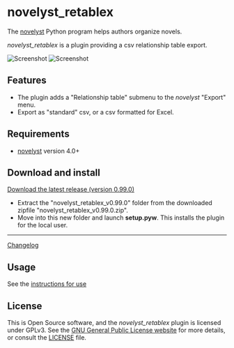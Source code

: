 # novelyst_retablex

The [novelyst](https://peter88213.github.io/novelyst/) Python program helps authors organize novels.  

*novelyst_retablex* is a plugin providing a csv relationship table export.


![Screenshot](Screenshots/screen01.png)
![Screenshot](Screenshots/screen02.png)

## Features

- The plugin adds a "Relationship table" submenu to the *novelyst* "Export" menu.
- Export as "standard" csv, or a csv formatted for Excel.

## Requirements

- [novelyst](https://peter88213.github.io/novelyst/) version 4.0+

## Download and install

[Download the latest release (version 0.99.0)](https://github.com/peter88213/novelyst_retablex/raw/main/dist/novelyst_retablex_v0.99.0.zip)

- Extract the "novelyst_retablex_v0.99.0" folder from the downloaded zipfile "novelyst_retablex_v0.99.0.zip".
- Move into this new folder and launch **setup.pyw**. This installs the plugin for the local user.

---

[Changelog](changelog)

## Usage

See the [instructions for use](usage)

## License

This is Open Source software, and the *novelyst_retablex* plugin is licensed under GPLv3. See the
[GNU General Public License website](https://www.gnu.org/licenses/gpl-3.0.en.html) for more
details, or consult the [LICENSE](https://github.com/peter88213/novelyst_retablex/blob/main/LICENSE) file.
